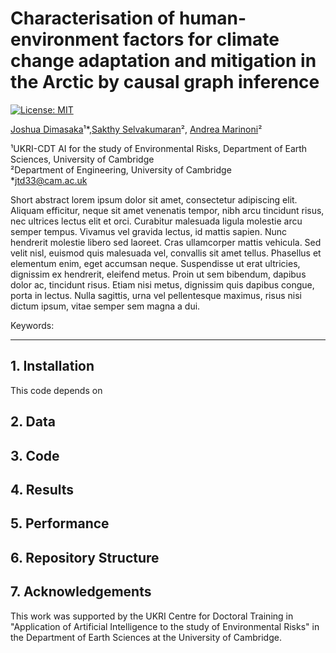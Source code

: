 # **Characterisation of human-environment factors for climate change adaptation and mitigation in the Arctic by causal graph inference**

[![License: MIT](https://img.shields.io/badge/License-MIT-blue.svg)](https://opensource.org/licenses/MIT) <!-- (insert zenodo doi) -->

[Joshua Dimasaka](https://www.joshuadimasaka.com/)¹*,[Sakthy Selvakumaran](http://www.eng.cam.ac.uk/profiles/ss683)², [Andrea Marinoni](https://www.andreamarinoni.com/)²

¹UKRI-CDT AI for the study of Environmental Risks, Department of Earth Sciences, University of Cambridge\
²Department of Engineering, University of Cambridge\
*[jtd33@cam.ac.uk](mailto:jtd33@cam.ac.uk)

Short abstract lorem ipsum dolor sit amet, consectetur adipiscing elit. Aliquam efficitur, neque sit amet venenatis tempor, nibh arcu tincidunt risus, nec ultrices lectus elit et orci. Curabitur malesuada ligula molestie arcu semper tempus. Vivamus vel gravida lectus, id mattis sapien. Nunc hendrerit molestie libero sed laoreet. Cras ullamcorper mattis vehicula. Sed velit nisl, euismod quis malesuada vel, convallis sit amet tellus. Phasellus et elementum enim, eget accumsan neque. Suspendisse ut erat ultricies, dignissim ex hendrerit, eleifend metus. Proin ut sem bibendum, dapibus dolor ac, tincidunt risus. Etiam nisi metus, dignissim quis dapibus congue, porta in lectus. Nulla sagittis, urna vel pellentesque maximus, risus nisi dictum ipsum, vitae semper sem magna a dui.

Keywords: 

---

## **1. Installation**
This code depends on

## **2. Data**

## **3. Code**

## **4. Results**

## **5. Performance**

## **6. Repository Structure**

## **7. Acknowledgements**
This work was supported by the UKRI Centre for Doctoral Training in "Application of Artificial Intelligence to the study of Environmental Risks" in the Department of Earth Sciences at the University of Cambridge.
